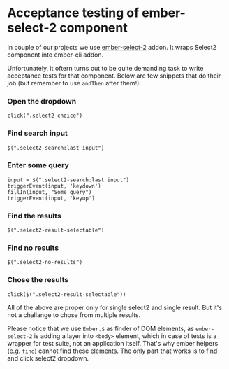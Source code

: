 # Acceptance testing of ember-select-2 component

In couple of our projects we use [ember-select-2](https://github.com/iStefo/ember-select-2) addon. It wraps Select2 component into ember-cli addon.

Unfortunately, it oftern turns out to be quite demanding task to write acceptance tests for that component. Below are few snippets that do their job (but remember to use `andThen` after them!):

### Open the dropdown
`click(".select2-choice")`

### Find search input
`$(".select2-search:last input")`

### Enter some query
```
input = $(".select2-search:last input")
triggerEvent(input, 'keydown')
fillIn(input, "Some query")
triggerEvent(input, 'keyup')
```

### Find the results
`$(".select2-result-selectable")`

### Find no results
`$(".select2-no-results")`

### Chose the results
`click($(".select2-result-selectable"))`

All of the above are proper only for single select2 and single result. But it's not a challange to chose from multiple results.

Please notice that we use `Ember.$` as finder of DOM elements, as `ember-select-2` is adding a layer into `<body>` element, which in case of tests is a wrapper for test suite, not an application itself. That's why ember helpers (e.g. `find`) cannot find these elements. The only part that works is to find and click select2 dropdown.
